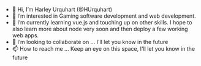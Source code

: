 - 👋 Hi, I’m Harley Urquhart (@HUrquhart) 
- 👀 I’m interested in Gaming software development and web development. 
- 🌱 I’m currently learning vue.js and touching up on other skills. I hope to also learn more about node very soon and then deploy a few working web apps.
- 💞️ I’m looking to collaborate on ... I'll let you know in the future
- 📫 How to reach me ... Keep an eye on this space, I'll let you know in the future

<!---
HUrquhart/HUrquhart is a ✨ special ✨ repository because its `README.md` (this file) appears on your GitHub profile.
You can click the Preview link to take a look at your changes.
--->
